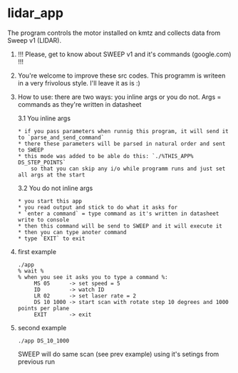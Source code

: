 # lidar_app

The program controls the motor installed on kmtz and collects data from Sweep v1 (LIDAR).

1. !!! Please, get to know about SWEEP v1 and it's commands (google.com) !!!
2. You're welcome to improve these src codes. This programm is writeen in a very frivolous style. I'll leave it as is :)
3. How to use: there are two ways: you inline args or you do not.
   Args = commands as they're written in datasheet
   
   3.1 You inline args
       
       * if you pass parameters when runnig this program, it will send it to `parse_and_send_command`
       * there these parameters will be parsed in natural order and sent to SWEEP
       * this mode was added to be able do this: `./%THIS_APP% DS_STEP_POINTS`
           so that you can skip any i/o while programm runs and just set all args at the start
           
   3.2 You do not inline args
   
       * you start this app
       * you read output and stick to do what it asks for
       * `enter a command` = type command as it's written in datasheet write to console
       * then this command will be send to SWEEP and it will execute it
       * then you can type anoter command
       * type `EXIT` to exit
       
4. first example
   ```
   ./app
   % wait %
   % when you see it asks you to type a command %:
        MS 05      -> set speed = 5
        ID         -> watch ID
        LR 02      -> set laser rate = 2
        DS 10 1000 -> start scan with rotate step 10 degrees and 1000 points per plane
        EXIT       -> exit
   ```

5. second example
   ```
   ./app DS_10_1000
   ```
   SWEEP will do same scan (see prev example) using it's setings from previous run
   

